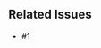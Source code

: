 <!--
Try to use a template, found at .github/PULL_REQUEST_TEMPLATE/
[here](https://github.com/typegoose/typegoose/tree/master/.github/PULL_REQUEST_TEMPLATE)
please don't forget to click on raw, and copy that, not the already "compiled" one
-->

<!--
## Make sure you have done these steps

- Make sure you have Read & followed these steps in [CONTRIBUTING](https://github.com/typegoose/typegoose/tree/master/.github/CONTRIBUTING.md)
- remove the parts that are not applicable
- Please have "Allow edits from maintainers" activated
-->

<!--Write your PR description here (above "Related Issues")-->

## Related Issues

<!--add "fixes" / "closes" before an number to indicate that these will be fixed by this pr-->

- #1
